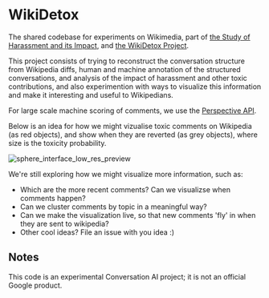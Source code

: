 # WikiDetox

The shared codebase for experiments on Wikimedia, part of [the Study of
Harassment and its
Impact](https://meta.wikimedia.org/wiki/Research:Study_of_harassment_and_its_impact), and [the WikiDetox Project](https://meta.wikimedia.org/wiki/Research:Detox).

This project consists of trying to reconstruct the conversation structure from Wikipedia diffs, human and machine annotation of the structured conversations, and analysis of the impact of harassment and other toxic contributions, and also experimention with ways to visualize this information and make it interesting and useful to Wikipedians.

For large scale machine scoring of comments, we use the [Perspective API](https://www.perspectivepai.com).

Below is an idea for how we might vizualise toxic comments on Wikipedia (as red objects), and show when they are reverted (as grey objects), where size is the toxicity probability.

![sphere_interface_low_res_preview](https://user-images.githubusercontent.com/1489560/30126500-1520b868-930a-11e7-8383-3d551637c758.jpg)

We're still exploring how we might visualize more information, such as:
 * Which are the more recent comments? Can we visualizse when comments happen?
 * Can we cluster comments by topic in a meaningful way?
 * Can we make the visualization live, so that new comments 'fly' in when they are sent to wikipedia? 
 * Other cool ideas? File an issue with you idea :) 

## Notes

This code is an experimental Conversation AI project; it is not an official Google product.
